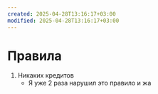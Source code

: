 ```yaml
---
created: 2025-04-28T13:16:17+03:00
modified: 2025-04-28T13:16:17+03:00
---
```


# Правила

 1. Никаких кредитов
	 - Я уже 2 раза нарушил это правило и жа
